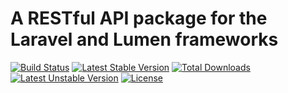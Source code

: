 A RESTful API package for the Laravel and Lumen frameworks
==============

[![Build Status](https://travis-ci.org/laravie/api.svg?branch=2.1)](https://travis-ci.org/laravie/api)
[![Latest Stable Version](https://poser.pugx.org/laravie/api/v/stable)](https://packagist.org/packages/laravie/api)
[![Total Downloads](https://poser.pugx.org/laravie/api/downloads)](https://packagist.org/packages/laravie/api)
[![Latest Unstable Version](https://poser.pugx.org/laravie/api/v/unstable)](https://packagist.org/packages/laravie/api)
[![License](https://poser.pugx.org/laravie/api/license)](https://packagist.org/packages/laravie/api)
